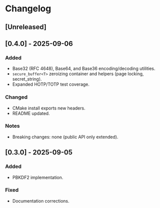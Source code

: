 # Changelog

## [Unreleased]

## [0.4.0] - 2025-09-06
### Added
- Base32 (RFC 4648), Base64, and Base36 encoding/decoding utilities.
- `secure_buffer<T>` zeroizing container and helpers (page locking, secret_string).
- Expanded HOTP/TOTP test coverage.

### Changed
- CMake install exports new headers.
- README updated.

### Notes
- Breaking changes: none (public API only extended).

## [0.3.0] - 2025-09-05
### Added
- PBKDF2 implementation.

### Fixed
- Documentation corrections.


